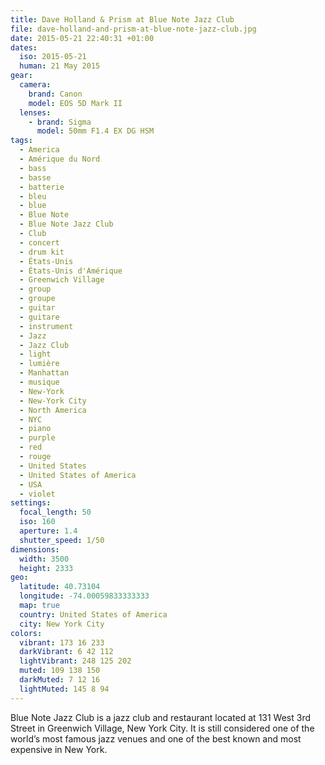 ```yaml
---
title: Dave Holland & Prism at Blue Note Jazz Club
file: dave-holland-and-prism-at-blue-note-jazz-club.jpg
date: 2015-05-21 22:40:31 +01:00
dates:
  iso: 2015-05-21
  human: 21 May 2015
gear:
  camera:
    brand: Canon
    model: EOS 5D Mark II
  lenses:
    - brand: Sigma
      model: 50mm F1.4 EX DG HSM
tags:
  - America
  - Amérique du Nord
  - bass
  - basse
  - batterie
  - bleu
  - blue
  - Blue Note
  - Blue Note Jazz Club
  - Club
  - concert
  - drum kit
  - États-Unis
  - États-Unis d'Amérique
  - Greenwich Village
  - group
  - groupe
  - guitar
  - guitare
  - instrument
  - Jazz
  - Jazz Club
  - light
  - lumière
  - Manhattan
  - musique
  - New-York
  - New-York City
  - North America
  - NYC
  - piano
  - purple
  - red
  - rouge
  - United States
  - United States of America
  - USA
  - violet
settings:
  focal_length: 50
  iso: 160
  aperture: 1.4
  shutter_speed: 1/50
dimensions:
  width: 3500
  height: 2333
geo:
  latitude: 40.73104
  longitude: -74.00059833333333
  map: true
  country: United States of America
  city: New York City
colors:
  vibrant: 173 16 233
  darkVibrant: 6 42 112
  lightVibrant: 248 125 202
  muted: 109 138 150
  darkMuted: 7 12 16
  lightMuted: 145 8 94
---
```


Blue Note Jazz Club is a jazz club and restaurant located at 131 West 3rd Street in Greenwich Village, New York City. It is still considered one of the world’s most famous jazz venues and one of the best known and most expensive in New York.
